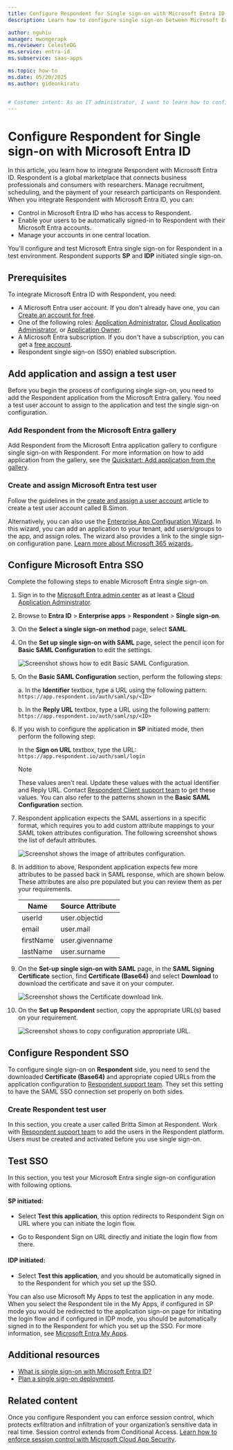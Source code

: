```yaml
---
title: Configure Respondent for Single sign-on with Microsoft Entra ID
description: Learn how to configure single sign-on between Microsoft Entra ID and Respondent.

author: nguhiu
manager: mwongerapk
ms.reviewer: CelesteDG
ms.service: entra-id
ms.subservice: saas-apps

ms.topic: how-to
ms.date: 05/20/2025
ms.author: gideonkiratu


# Customer intent: As an IT administrator, I want to learn how to configure single sign-on between Microsoft Entra ID and Respondent so that I can control who has access to Respondent, enable automatic sign-in with Microsoft Entra accounts, and manage my accounts in one central location.
---
```


# Configure Respondent for Single sign-on with Microsoft Entra ID

In this article, you learn how to integrate Respondent with Microsoft Entra ID. Respondent is a global marketplace that connects business professionals and consumers with researchers. Manage recruitment, scheduling, and the payment of your research participants on Respondent. When you integrate Respondent with Microsoft Entra ID, you can:

* Control in Microsoft Entra ID who has access to Respondent.
* Enable your users to be automatically signed-in to Respondent with their Microsoft Entra accounts.
* Manage your accounts in one central location.

You'll configure and test Microsoft Entra single sign-on for Respondent in a test environment. Respondent supports **SP** and **IDP** initiated single sign-on.

## Prerequisites

To integrate Microsoft Entra ID with Respondent, you need:

* A Microsoft Entra user account. If you don't already have one, you can [Create an account for free](https://azure.microsoft.com/free/?WT.mc_id=A261C142F).
* One of the following roles: [Application Administrator](/entra/identity/role-based-access-control/permissions-reference#application-administrator), [Cloud Application Administrator](/entra/identity/role-based-access-control/permissions-reference#cloud-application-administrator), or [Application Owner](/entra/fundamentals/users-default-permissions#owned-enterprise-applications).
* A Microsoft Entra subscription. If you don't have a subscription, you can get a [free account](https://azure.microsoft.com/free/).
* Respondent single sign-on (SSO) enabled subscription.

## Add application and assign a test user

Before you begin the process of configuring single sign-on, you need to add the Respondent application from the Microsoft Entra gallery. You need a test user account to assign to the application and test the single sign-on configuration.

<a name='add-respondent-from-the-azure-ad-gallery'></a>

### Add Respondent from the Microsoft Entra gallery

Add Respondent from the Microsoft Entra application gallery to configure single sign-on with Respondent. For more information on how to add application from the gallery, see the [Quickstart: Add application from the gallery](~/identity/enterprise-apps/add-application-portal.md).

<a name='create-and-assign-azure-ad-test-user'></a>

### Create and assign Microsoft Entra test user

Follow the guidelines in the [create and assign a user account](~/identity/enterprise-apps/add-application-portal-assign-users.md) article to create a test user account called B.Simon.

Alternatively, you can also use the [Enterprise App Configuration Wizard](https://portal.office.com/AdminPortal/home?Q=Docs#/azureadappintegration). In this wizard, you can add an application to your tenant, add users/groups to the app, and assign roles. The wizard also provides a link to the single sign-on configuration pane. [Learn more about Microsoft 365 wizards.](/microsoft-365/admin/misc/azure-ad-setup-guides). 

<a name='configure-azure-ad-sso'></a>

## Configure Microsoft Entra SSO

Complete the following steps to enable Microsoft Entra single sign-on.

1. Sign in to the [Microsoft Entra admin center](https://entra.microsoft.com) as at least a [Cloud Application Administrator](~/identity/role-based-access-control/permissions-reference.md#cloud-application-administrator).
1. Browse to **Entra ID** > **Enterprise apps** > **Respondent** > **Single sign-on**.
1. On the **Select a single sign-on method** page, select **SAML**.
1. On the **Set up single sign-on with SAML** page, select the pencil icon for **Basic SAML Configuration** to edit the settings.

   ![Screenshot shows how to edit Basic SAML Configuration.](common/edit-urls.png "Basic Configuration")

1. On the **Basic SAML Configuration** section, perform the following steps:

    a. In the **Identifier** textbox, type a URL using the following pattern:
    `https://app.respondent.io/auth/saml/sp/<ID>`

    b. In the **Reply URL** textbox, type a URL using the following pattern:
    `https://app.respondent.io/auth/saml/sp/<ID>`

1. If you wish to configure the application in **SP** initiated mode, then perform the following step:

    In the **Sign on URL** textbox, type the URL:
    `https://app.respondent.io/auth/saml/login`

    > [!NOTE]
    > These values aren't real. Update these values with the actual Identifier and Reply URL. Contact [Respondent Client support team](mailto:enterprisesupport@respondent.io) to get these values. You can also refer to the patterns shown in the **Basic SAML Configuration** section.

1. Respondent application expects the SAML assertions in a specific format, which requires you to add custom attribute mappings to your SAML token attributes configuration. The following screenshot shows the list of default attributes.

	![Screenshot shows the image of attributes configuration.](common/default-attributes.png "Image")

1. In addition to above, Respondent application expects few more attributes to be passed back in SAML response, which are shown below. These attributes are also pre populated but you can review them as per your requirements.

	| Name |  Source Attribute|
	| ---------------|  --------- |
    | userId | user.objectid |
    | email | user.mail |
    | firstName | user.givenname |
    | lastName | user.surname |

1. On the **Set-up single sign-on with SAML** page, in the **SAML Signing Certificate** section,  find **Certificate (Base64)** and select **Download** to download the certificate and save it on your computer.

    ![Screenshot shows the Certificate download link.](common/certificatebase64.png "Certificate")

1. On the **Set up Respondent** section, copy the appropriate URL(s) based on your requirement.

	![Screenshot shows to copy configuration appropriate URL.](common/copy-configuration-urls.png "Metadata")

## Configure Respondent SSO

To configure single sign-on on **Respondent** side, you need to send the downloaded **Certificate (Base64)** and appropriate copied URLs from the application configuration to [Respondent support team](mailto:enterprisesupport@respondent.io). They set this setting to have the SAML SSO connection set properly on both sides.

### Create Respondent test user

In this section, you create a user called Britta Simon at Respondent. Work with [Respondent support team](mailto:enterprisesupport@respondent.io) to add the users in the Respondent platform. Users must be created and activated before you use single sign-on.

## Test SSO 

In this section, you test your Microsoft Entra single sign-on configuration with following options. 

#### SP initiated:

* Select **Test this application**, this option redirects to Respondent Sign on URL where you can initiate the login flow.  

* Go to Respondent Sign on URL directly and initiate the login flow from there.

#### IDP initiated:

* Select **Test this application**, and you should be automatically signed in to the Respondent for which you set up the SSO. 

You can also use Microsoft My Apps to test the application in any mode. When you select the Respondent tile in the My Apps, if configured in SP mode you would be redirected to the application sign-on page for initiating the login flow and if configured in IDP mode, you should be automatically signed in to the Respondent for which you set up the SSO. For more information, see [Microsoft Entra My Apps](/azure/active-directory/manage-apps/end-user-experiences#azure-ad-my-apps).

## Additional resources

* [What is single sign-on with Microsoft Entra ID?](~/identity/enterprise-apps/what-is-single-sign-on.md)
* [Plan a single sign-on deployment](~/identity/enterprise-apps/plan-sso-deployment.md).

## Related content

Once you configure Respondent you can enforce session control, which protects exfiltration and infiltration of your organization’s sensitive data in real time. Session control extends from Conditional Access. [Learn how to enforce session control with Microsoft Cloud App Security](/cloud-app-security/proxy-deployment-aad).
